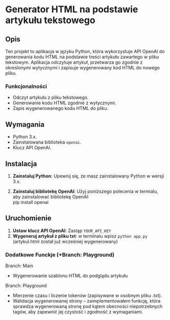 # Generator HTML na podstawie artykułu tekstowego

## Opis

Ten projekt to aplikacja w języku Python, która wykorzystuje API OpenAI do generowania kodu HTML na podstawie treści artykułu zawartego w pliku tekstowym.
Aplikacja odczytuje artykuł, przetwarza go zgodnie z określonymi wytycznymi i zapisuje wygenerowany kod HTML do nowego pliku.

### Funkcjonalności

- Odczyt artykułu z pliku tekstowego.
- Generowanie kodu HTML zgodnie z wytycznymi.
- Zapis wygenerowanego kodu HTML do pliku.

## Wymagania

- Python 3.x.
- Zainstalowana biblioteka `openai`.
- Klucz API OpenAI.

## Instalacja

1. **Zainstaluj Python**: Upewnij się, że masz zainstalowany Python w wersji 3.x.

2. **Zainstaluj bibliotekę OpenAI**: Użyj poniższego polecenia w termialu, aby zainstalować bibliotekę OpenAI:<br>
   pip install openai

## Uruchomienie
1. **Ustaw klucz API OpenAI**: Zastąp `YOUR_API_KEY`
2. **Wygeneruj artykuł z pliku txt**: w terminalu wpisz ```python app.py ``` (artykul.html został już wcześniej wygenerowany)

### Dodatkowe Funckje (+Branch: Playground)
Branch: Main
- Wygenerowanie szablonu HTML do podglądu artykułu

Branch: Playground
- Mierzenie czasu i liczenie tokenów (zapisywane w osobnym pliku .txt).
- Walidacja wygenerowanej strony – zaimplementowałem funkcję, która sprawdza wygenerowaną stronę pod kątem obecności niepotrzebnych tagów, aby zapewnić jej czystość i zgodność z wymaganiami.
